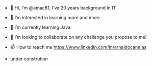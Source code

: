 - 👋 Hi, I’m @amac81, I've 20 years background in IT
- 👀 I’m interested in learning more and more
- 🌱 I’m currently learning Java
- 💞️ I’m looking to collaborate on any challenge you propose to me!
- 📫 How to reach me https://www.linkedin.com/in/arnaldocanelas

- under constrution

<!---
amac81/amac81 is a ✨ special ✨ repository because its `README.md` (this file) appears on your GitHub profile.
You can click the Preview link to take a look at your changes.
--->
